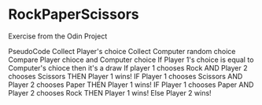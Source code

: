 # RockPaperScissors

Exercise from the Odin Project

PseudoCode
Collect Player's choice
Collect Computer random choice
Compare Player chioce and Computer choice
If Player 1's choice is equal to Computer's chioce then it's a draw
If player 1 chooses Rock AND Player 2 chooses Scissors THEN Player 1 wins!
IF Player 1 chooses Scissors AND Player 2 chooses Paper THEN Player 1 wins!
IF Player 1 chooses Paper AND Player 2 chooses Rock THEN Player 1 wins!
Else Player 2 wins!

